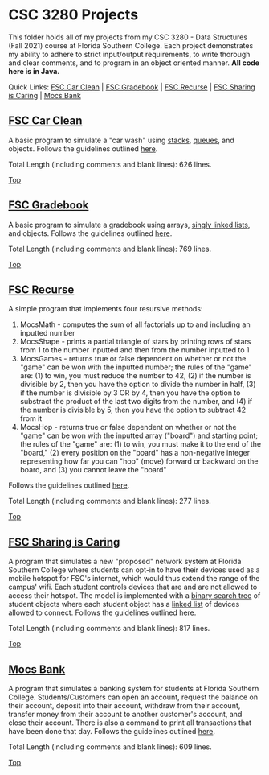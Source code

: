 # CSC 3280 Projects
This folder holds all of my projects from my CSC 3280 - Data Structures (Fall 2021) course at Florida Southern College. Each project demonstrates my ability to adhere to strict input/output requirements, to write thorough and clear comments, and to program in an object oriented manner.
**All code here is in Java.**

Quick Links: [FSC Car Clean](https://github.com/JacobKnox/Jacob-Knox-Projects/blob/main/CSC%203280#fsc-car-clean) | [FSC Gradebook](https://github.com/JacobKnox/Jacob-Knox-Projects/blob/main/CSC%203280#fsc-gradebook) | [FSC Recurse](https://github.com/JacobKnox/Jacob-Knox-Projects/blob/main/CSC%203280#fsc-recurse) | [FSC Sharing is Caring](https://github.com/JacobKnox/Jacob-Knox-Projects/blob/main/CSC%203280#fsc-sharing-is-caring) | [Mocs Bank](https://github.com/JacobKnox/Jacob-Knox-Projects/blob/main/CSC%203280#mocs-bank)

## [FSC Car Clean](https://github.com/JacobKnox/Jacob-Knox-Projects/tree/main/CSC%203280/FSCcarClean)
A basic program to simulate a "car wash" using [stacks](https://github.com/JacobKnox/Jacob-Knox-Projects/blob/main/CSC%203280/FSCcarClean/FSCvouchers.java), [queues](https://github.com/JacobKnox/Jacob-Knox-Projects/blob/main/CSC%203280/FSCcarClean/FSCcarCleanQ.java), and objects. Follows the guidelines outlined [here](https://github.com/JacobKnox/Jacob-Knox-Projects/blob/main/CSC%203280/Program%20Guidelines/CSC3280_Program4_Fall2021.pdf).

Total Length (including comments and blank lines): 626 lines.

[Top](https://github.com/JacobKnox/Jacob-Knox-Projects/blob/main/CSC%203280#readme)

## [FSC Gradebook](https://github.com/JacobKnox/Jacob-Knox-Projects/tree/main/CSC%203280/FSCgradeBook)
A basic program to simulate a gradebook using arrays, [singly linked lists](https://github.com/JacobKnox/Jacob-Knox-Projects/blob/main/CSC%203280/FSCgradeBook/FSCcourseRoster.java), and objects. Follows the guidelines outlined [here](https://github.com/JacobKnox/Jacob-Knox-Projects/blob/main/CSC%203280/Program%20Guidelines/CSC3280_Program2_Fall2021.pdf).

Total Length (including comments and blank lines): 769 lines.

[Top](https://github.com/JacobKnox/Jacob-Knox-Projects/blob/main/CSC%203280#readme)

## [FSC Recurse](https://github.com/JacobKnox/Jacob-Knox-Projects/tree/main/CSC%203280/FSCrecurse)
A simple program that implements four resursive methods:
1. MocsMath - computes the sum of all factorials up to and including an inputted number
2. MocsShape - prints a partial triangle of stars by printing rows of stars from 1 to the number inputted and then from the number inputted to 1
3. MocsGames - returns true or false dependent on whether or not the "game" can be won with the inputted number; the rules of the "game" are: (1) to win, you must reduce the number to 42, (2) if the number is divisible by 2, then you have the option to divide the number in half, (3) if the number is divisible by 3 OR by 4, then you have the option to substract the product of the last two digits from the number, and (4) if the number is divisible by 5, then you have the option to subtract 42 from it
4. MocsHop - returns true or false dependent on whether or not the "game" can be won with the inputted array ("board") and starting point; the rules of the "game" are: (1) to win, you must make it to the end of the "board," (2) every position on the "board" has a non-negative integer representing how far you can "hop" (move) forward or backward on the board, and (3) you cannot leave the "board"

Follows the guidelines outlined [here](https://github.com/JacobKnox/Jacob-Knox-Projects/blob/main/CSC%203280/Program%20Guidelines/CSC3280_Program3_Fall2021.pdf).

Total Length (including comments and blank lines): 277 lines.

[Top](https://github.com/JacobKnox/Jacob-Knox-Projects/blob/main/CSC%203280#readme)

## [FSC Sharing is Caring](https://github.com/JacobKnox/Jacob-Knox-Projects/tree/main/CSC%203280/FSCsharingiscaring)
A program that simulates a new "proposed" network system at Florida Southern College where students can opt-in to have their devices used as a mobile hotspot for FSC's internet, which would thus extend the range of the campus' wifi. Each student controls devices that are and are not allowed to access their hotspot. The model is implemented with a [binary search tree](https://github.com/JacobKnox/Jacob-Knox-Projects/blob/main/CSC%203280/FSCsharingiscaring/FSCscBST.java) of student objects where each student object has a [linked list](https://github.com/JacobKnox/Jacob-Knox-Projects/blob/main/CSC%203280/FSCsharingiscaring/FSCscLinkedDevices.java) of devices allowed to connect. Follows the guidelines outlined [here](https://github.com/JacobKnox/Jacob-Knox-Projects/blob/main/CSC%203280/Program%20Guidelines/CSC3280_Program5_Fall2021.pdf).

Total Length (including comments and blank lines): 817 lines.

[Top](https://github.com/JacobKnox/Jacob-Knox-Projects/blob/main/CSC%203280#readme)

## [Mocs Bank](https://github.com/JacobKnox/Jacob-Knox-Projects/tree/main/CSC%203280/MocsBank)
A program that simulates a banking system for students at Florida Southern College. Students/Customers can open an account, request the balance on their account, deposit into their account, withdraw from their account, transfer money from their account to another customer's account, and close their account. There is also a command to print all transactions that have been done that day. Follows the guidelines outlined [here](https://github.com/JacobKnox/Jacob-Knox-Projects/blob/main/CSC%203280/Program%20Guidelines/CSC3280_Program1_Fall2021.pdf).

Total Length (including comments and blank lines): 609 lines.

[Top](https://github.com/JacobKnox/Jacob-Knox-Projects/blob/main/CSC%203280#readme)
